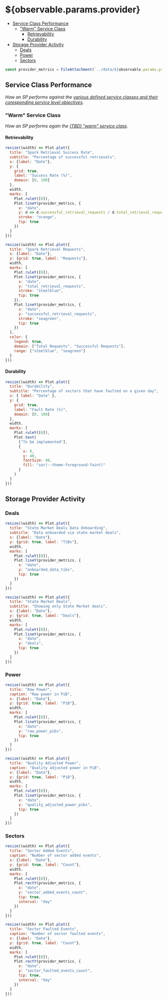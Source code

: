 # ${observable.params.provider} <!-- omit from toc -->

- [Service Class Performance](#service-class-performance)
  - ["Warm" Service Class](#warm-service-class)
    - [Retrievability](#retrievability)
    - [Durability](#durability)
- [Storage Provider Activity](#storage-provider-activity)
  - [Deals](#deals)
  - [Power](#power)
  - [Sectors](#sectors)


```js
const provider_metrics = FileAttachment(`../data/${observable.params.provider}_daily_metrics.csv`).csv({typed: true});
```

## Service Class Performance
_How an SP performs against the [various defined service classes and their coresponding service level objectives](https://github.com/filecoin-project/service-classes)._

### "Warm" Service Class
_How an SP performs again the [(TBD) "warm" service class](https://github.com/filecoin-project/service-classes/service-classes/warm.md)._

#### Retrievability

<div class="grid grid-cols-2">
<div class="card">

  ```js
  resize((width) => Plot.plot({
    title: "Spark Retrieval Success Rate",
    subtitle: "Percentage of successful retrievals",
    x: {label: "Date"},
    y: {
      grid: true,
      label: "Success Rate (%)",
      domain: [0, 100]
    },
    width,
    marks: [
      Plot.ruleY([0]),
      Plot.lineY(provider_metrics, {
        x: "date",
        y: d => d.successful_retrieval_requests / d.total_retrieval_requests * 100 || 0,
        stroke: "orange",
        tip: true
      })
    ]
  }))
  ```
</div>
<div class="card">

  ```js
  resize((width) => Plot.plot({
    title: "Spark Retrieval Requests",
    x: {label: "Date"},
    y: {grid: true, label: "Requests"},
    width,
    marks: [
      Plot.ruleY([0]),
      Plot.lineY(provider_metrics, {
        x: "date",
        y: "total_retrieval_requests",
        stroke: "steelblue",
        tip: true
      }),
      Plot.lineY(provider_metrics, {
        x: "date",
        y: "successful_retrieval_requests",
        stroke: "seagreen",
        tip: true
      })
    ],
    color: {
      legend: true,
      domain: ["Total Requests", "Successful Requests"],
      range: ["steelblue", "seagreen"]
    }
  }))
  ```
</div>
</div>

#### Durability 

<div class="card">

```js
resize((width) => Plot.plot({
  title: "Durability",
  subtitle: "Percentage of sectors that have faulted on a given day",
  x: { label: "Date" },
  y: {
    grid: true,
    label: "Fault Rate (%)",
    domain: [0, 100]
  },
  width,
  marks: [
    Plot.ruleY([0]),
    Plot.text(
      ["To be implemented"],
      {
        x: 0,
        y: 40,
        fontSize: 48,
        fill: "var(--theme-foreground-faint)"
      }
    )
  ]
}))
```

</div>

## Storage Provider Activity

### Deals

<div class="grid grid-cols-2">
<div class="card">

  ```js
  resize((width) => Plot.plot({
    title: "State Market Deals Data Onboarding",
    subtitle: "Data onboarded via state market deals",
    x: {label: "Date"},
    y: {grid: true, label: "TiBs"},
    width,
    marks: [
      Plot.ruleY([0]),
      Plot.lineY(provider_metrics, {
        x: "date",
        y: "onboarded_data_tibs",
        tip: true
      })
    ]
  }))
  ```
</div>

<div class="card">

  ```js
  resize((width) => Plot.plot({
    title: "State Market Deals",
    subtitle: "Showing only State Market deals",
    x: {label: "Date"},
    y: {grid: true, label: "Deals"},
    width,
    marks: [
      Plot.ruleY([0]),
      Plot.lineY(provider_metrics, {
        x: "date",
        y: "deals",
        tip: true
      })
    ]
  }))
  ```
</div>
</div>

### Power
<div class="grid grid-cols-2">
<div class="card">

  ```js
  resize((width) => Plot.plot({
    title: "Raw Power",
    caption: "Raw power in PiB",
    x: {label: "Date"},
    y: {grid: true, label: "PiB"},
    width,
    marks: [
      Plot.ruleY([0]),
      Plot.lineY(provider_metrics, {
        x: "date",
        y: "raw_power_pibs",
        tip: true
      })
    ]
  }))
  ```
</div>

<div class="card">

  ```js
  resize((width) => Plot.plot({
    title: "Quality Adjusted Power",
    caption: "Quality adjusted power in PiB",
    x: {label: "Date"},
    y: {grid: true, label: "PiB"},
    width,
    marks: [
      Plot.ruleY([0]),
      Plot.lineY(provider_metrics, {
        x: "date",
        y: "quality_adjusted_power_pibs",
        tip: true
      })
    ]
  }))
  ```
</div>
</div>

### Sectors
<div class="grid grid-cols-2">
<div class="card">

  ```js
  resize((width) => Plot.plot({
    title: "Sector Added Events",
    caption: "Number of sector added events",
    x: {label: "Date"},
    y: {grid: true, label: "Count"},
    width,
    marks: [
      Plot.ruleY([0]),
      Plot.rectY(provider_metrics, {
        x: "date",
        y: "sector_added_events_count",
        tip: true,
        interval: "day"
      })
    ]
  }))
  ```
</div>

<div class="card">

  ```js
  resize((width) => Plot.plot({
    title: "Sector Faulted Events",
    caption: "Number of sector faulted events",
    x: {label: "Date"},
    y: {grid: true, label: "Count"},
    width,
    marks: [
      Plot.ruleY([0]),
      Plot.rectY(provider_metrics, {
        x: "date",
        y: "sector_faulted_events_count",
        tip: true,
        interval: "day"
      })
    ]
  }))
  ```
</div>
</div>
